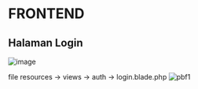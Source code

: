 # FRONTEND

## Halaman Login ##
![image](https://github.com/user-attachments/assets/d7e1ea17-6f41-41e7-9cff-b34bc7d81f0c)

file resources -> views -> auth -> login.blade.php
![pbf1](https://github.com/user-attachments/assets/7ae2c7d5-4d97-4b1b-b3ba-8a53c665e29c)
